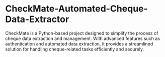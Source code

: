 # CheckMate-Automated-Cheque-Data-Extractor
CheckMate is a Python-based project designed to simplify the process of cheque data extraction and management. With advanced features such as authentication and automated data extraction, it provides a streamlined solution for handling cheque-related tasks efficiently and securely.
